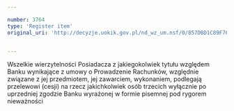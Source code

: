 ```yaml
---

number: 3764
type: 'Register item'
original_uri: 'http://decyzje.uokik.gov.pl/nd_wz_um.nsf/0/857DBD1C89F76331C1257A8A00349D25?OpenDocument'


---
```


Wszelkie wierzytelności Posiadacza z jakiegokolwiek tytułu względem Banku wynikające z umowy o Prowadzenie Rachunków, względnie związane z jej przedmiotem, jej zawarciem, wykonaniem, podlegają przelewowi (cesji) na rzecz jakichkolwiek osób trzecich wyłącznie po uprzedniej zgodzie Banku wyrażonej w formie pisemnej pod rygorem nieważności
